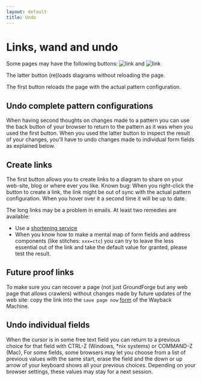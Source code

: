 ```yaml
---
layout: default
title: Undo
---
```


Links, wand and undo   
====================

Some pages may have the following buttons:
![link](../images/link.png) and ![link](../images/wand.png)

The latter button (re)loads diagrams without reloading the page.

The first button reloads the page with the actual pattern configuration.

Undo complete pattern configurations
------------------------------------
When having second thoughts on changes made to a pattern
you can use the back button of your browser to return
to the pattern as it was when you used the first button.
When you used the latter button to inspect the result of your changes,
you'll have to undo changes made to individual form fields as explained below.

Create links
------------
The first button allows you to create links to a diagram to share
on your web-site, blog or where ever you like.
Known bug: When you right-click the button to create a link,
the link might be out of sync with the actual pattern configuration.
When you hover over it a second time it will be up to date.

The long links may be a problem in emails. At least two remedies are available:
* Use a [shortening service](https://en.wikipedia.org/wiki/URL_shortening)
* When you know how to make a mental map of form fields and address components (like stitches: `xxx=ctc`)
  you can try to leave the less essential out of the link
  and take the default value for granted, please test the result.
  
  
Future proof links
------------------
To make sure you can recover a page
(not just GroundForge but any web page that allows crawlers)
without changes made by future updates of the web site:
copy the link into the `save page now` [form] of the Wayback Machine.

[form]: https://archive.org/web/

Undo individual fields
----------------------
When the cursor is in some free text field you can return to a previous choice
for that field with CTRL-Z (Windows, *nix systems) or COMMAND-Z (Mac),
For some fields, some browsers may let you choose from a list of previous values with the same start,
erase the field and the down or up arrow of your keyboard shows all your previous choices.
Depending on your browser settings, these values may stay for a next session.